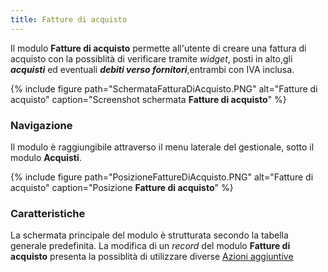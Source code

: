 ```yaml
---
title: Fatture di acquisto
---
```


Il modulo **Fatture di acquisto** permette all'utente di creare una fattura di acquisto con la possiblità di verificare tramite *widget*, posti in alto,gli ***acquisti*** ed eventuali ***debiti verso fornitori***,entrambi con IVA inclusa.

{% include figure path="SchermataFatturaDiAcquisto.PNG" alt="Fatture di acquisto" caption="Screenshot schermata **Fatture di acquisto**" %}

### Navigazione

Il modulo è raggiungibile attraverso il menu laterale del gestionale, sotto il modulo **Acquisti**. 

{% include figure path="PosizioneFattureDiAcquisto.PNG" alt="Fatture di acquisto" caption="Posizione **Fatture di acquisto**" %}

### Caratteristiche

La schermata principale del modulo è strutturata secondo la tabella generale predefinita. La modifica di un *record* del modulo **Fatture di acquisto** presenta la possiblità di utilizzare diverse [Azioni aggiuntive](plugin1.md)
